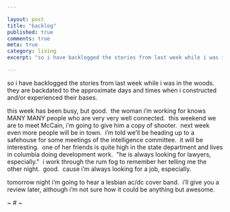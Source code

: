 ```yaml
---

layout: post
title: "backlog"
published: true
comments: true
meta: true
category: living
excerpt: "so i have backlogged the stories from last week while i was in the woods.  they are backdated to the approximate days and times when i constructed and/or experienced their bases."

---
```


so i have backlogged the stories from last week while i was in the woods.  they are backdated to the approximate days and times when i constructed and/or experienced their bases.

this week has been busy, but good.  the woman i’m working for knows MANY MANY people who are very very well connected.  this weekend we are to meet McCain, i’m going to give him a copy of shooter.  next week even more people will be in town.  i’m told we’ll be heading up to a safehouse for some meetings of the intelligence committee.  it will be interesting.  one of her friends is quite high in the state department and lives in columbia doing development work.  "he is always looking for lawyers, especially."  i work through the rum fog to remember her telling me the other night.  good.  cause i’m always looking for a job, especially.

tomorrow night i’m going to hear a lesbian ac/dc cover band.  i’ll give you a review later, although i’m not sure how it could be anything but awesome.

~ # ~